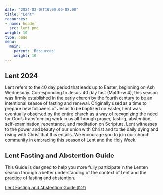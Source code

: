 ```yaml
---
date: "2024-02-07T10:00:00-08:00"
title: "Lent"
resources:
- name: header
  src: lent.png
weight: 10
type: page
menu:
  main:
    parent: 'Resources'
    weight: 10
---
```


## Lent 2024

Lent refers to the 40 day period that leads up to Easter, beginning on Ash Wednesday. Corresponding to Jesus’ 40 day fast (Matthew 4), this season was firmly established in the early church by the fourth century to be an intentional season of fasting and renewal. Originally used as a time to prepare new followers of Jesus to be baptized on Easter, Lent was eventually observed by the entire church as a way of recognizing the need for God’s transforming work in us all through prayer, fasting, abstention, self-examination, repentance, and meditation on Scripture. Lent witnesses to the power and beauty of our union with Christ and to the daily dying and rising with Christ that this entails. We encourage you to join our church community in embracing this season of Lent and the Holy Week.

## Lent Fasting and Abstention Guide

This Guide is designed to help you more fully participate in the Lenten season through a better understanding of the context of Lent and the practice of fasting and abstention.

<div class="event-details">
  <a class="button" href="/pdf/lenten-fasting-guide.pdf">
  <span class="glyphicon glyphicon-file"></span>
  Lent Fasting and Abstention Guide
  <small>(PDF)</small>
  </a>
</div>
